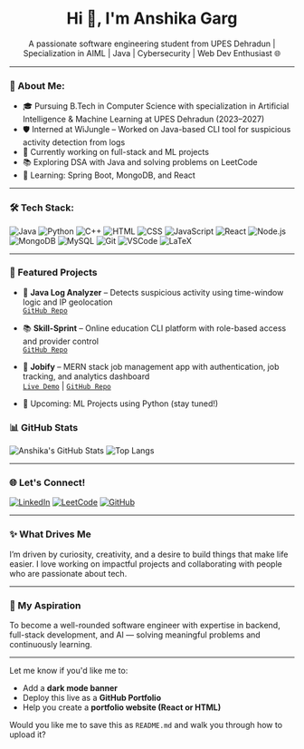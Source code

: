 <h1 align="center">Hi 👋, I'm Anshika Garg</h1>
<p align="center">
A passionate software engineering student from UPES Dehradun | Specialization in AIML | Java | Cybersecurity | Web Dev Enthusiast 🌐
</p>

---

### 💫 About Me:

- 🎓 Pursuing B.Tech in Computer Science with specialization in Artificial Intelligence & Machine Learning at UPES Dehradun (2023–2027)
- 🛡️ Interned at WiJungle – Worked on Java-based CLI tool for suspicious activity detection from logs
- 🔭 Currently working on full-stack and ML projects
- 📚 Exploring DSA with Java and solving problems on LeetCode
- 🌱 Learning: Spring Boot, MongoDB, and React

---

### 🛠️ Tech Stack:

![Java](https://img.shields.io/badge/Java-ED8B00?style=flat&logo=java&logoColor=white)
![Python](https://img.shields.io/badge/Python-3670A0?style=flat&logo=python&logoColor=white)
![C++](https://img.shields.io/badge/C++-00599C?style=flat&logo=c%2B%2B&logoColor=white)
![HTML](https://img.shields.io/badge/HTML5-E34F26?style=flat&logo=html5&logoColor=white)
![CSS](https://img.shields.io/badge/CSS3-1572B6?style=flat&logo=css3&logoColor=white)
![JavaScript](https://img.shields.io/badge/JavaScript-F7DF1E?style=flat&logo=javascript&logoColor=black)
![React](https://img.shields.io/badge/React-20232A?style=flat&logo=react&logoColor=61DAFB)
![Node.js](https://img.shields.io/badge/Node.js-339933?style=flat&logo=nodedotjs&logoColor=white)
![MongoDB](https://img.shields.io/badge/MongoDB-4EA94B?style=flat&logo=mongodb&logoColor=white)
![MySQL](https://img.shields.io/badge/MySQL-00758F?style=flat&logo=mysql&logoColor=white)
![Git](https://img.shields.io/badge/Git-F05032?style=flat&logo=git&logoColor=white)
![VSCode](https://img.shields.io/badge/VS%20Code-007ACC?style=flat&logo=visual-studio-code&logoColor=white)
![LaTeX](https://img.shields.io/badge/LaTeX-008080?style=flat&logo=latex&logoColor=white)

---

### 📌 Featured Projects

- 🔐 **Java Log Analyzer** – Detects suspicious activity using time-window logic and IP geolocation  
  [`GitHub Repo`](https://github.com/AnshikaGarg2005/java-log-analyzer)

- 📚 **Skill-Sprint** – Online education CLI platform with role-based access and provider control  
  [`GitHub Repo`](https://github.com/AnshikaGarg2005)

- 💼 **Jobify** – MERN stack job management app with authentication, job tracking, and analytics dashboard  
  [`Live Demo`](https://jobify-4f3l.onrender.com) | [`GitHub Repo`](https://github.com/AnshikaGarg2005)

- 🧠 Upcoming: ML Projects using Python (stay tuned!)

### 📊 GitHub Stats

![Anshika's GitHub Stats](https://github-readme-stats.vercel.app/api?username=AnshikaGarg2005&show_icons=true&theme=radical)
![Top Langs](https://github-readme-stats.vercel.app/api/top-langs/?username=AnshikaGarg2005&layout=compact&theme=radical)

---

### 🌐 Let's Connect!

[![LinkedIn](https://img.shields.io/badge/LinkedIn-blue?style=flat&logo=linkedin&logoColor=white)](https://linkedin.com/in/anshika-tech)
[![LeetCode](https://img.shields.io/badge/LeetCode-orange?style=flat&logo=leetcode&logoColor=white)](https://leetcode.com/u/Anshikagarg20/)
[![GitHub](https://img.shields.io/badge/GitHub-100000?style=flat&logo=github&logoColor=white)](https://github.com/AnshikaGarg2005)

---

### ✨ What Drives Me

I’m driven by curiosity, creativity, and a desire to build things that make life easier. I love working on impactful projects and collaborating with people who are passionate about tech.

---

### 🚀 My Aspiration

To become a well-rounded software engineer with expertise in backend, full-stack development, and AI — solving meaningful problems and continuously learning.

---

Let me know if you'd like me to:
- Add a **dark mode banner**
- Deploy this live as a **GitHub Portfolio**
- Help you create a **portfolio website (React or HTML)**

Would you like me to save this as `README.md` and walk you through how to upload it?
